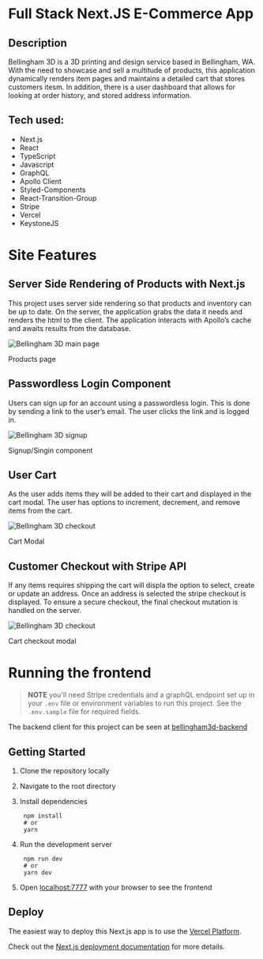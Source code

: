 # Full Stack Next.JS E-Commerce App

## Description
Bellingham 3D is a 3D printing and design service based in Bellingham, WA. With the need to showcase and sell a multitude of products, this application dynamically renders item pages and maintains a detailed cart that stores customers itesm. In addition, there is a user dashboard that allows for looking at order history, and stored address information.

## Tech used:

- Next.js
- React
- TypeScript
- Javascript
- GraphQL
- Apollo Client
- Styled-Components
- React-Transition-Group
- Stripe
- Vercel
- KeystoneJS

# Site Features

## Server Side Rendering of Products with Next.js

This project uses server side rendering so that products and inventory can be up to date. On the server, the application grabs the data it needs and renders the html to the client. The application interacts with Apollo’s cache and awaits results from the database.


![Bellingham 3D main page](/assets/images/bham3d-homepage.png)
<figcaption>Products page</figcaption>

## Passwordless Login Component

Users can sign up for an account using a passwordless login. This is done by sending a link to the user’s email. The user clicks the link and is logged in.

![Bellingham 3D signup](/assets/images/bham3d-cart-singup.png)
<figcaption>Signup/Singin component</figcaption>

## User Cart

As the user adds items they will be added to their cart and displayed in the cart modal. The user has options to increment, decrement, and remove items from the cart.

![Bellingham 3D checkout](/assets/images/bham3d-cart.png )
<figcaption>Cart Modal</figcaption>

## Customer Checkout with Stripe API

If any items requires shipping the cart will displa the option to select, create or update an address. Once an address is selected the stripe checkout is displayed. To ensure a secure checkout, the final checkout mutation is handled on the server.

![Bellingham 3D checkout](/assets/images/bham3d-cart-checkout.png)
<figcaption>Cart checkout modal</figcaption>

# Running the frontend

> **NOTE** you'll need Stripe credentials and a graphQL endpoint set up in your `.env` file or environment variables to run this project. See the `.env.sample` file for required fields.

The backend client for this project can be seen at [bellingham3d-backend](https://github.com/ryan3738/bellingham3d-backend)
## Getting Started

1. Clone the repository locally
2. Navigate to the root directory
3. Install dependencies
   
        npm install
        # or
        yarn

4. Run the development server
   
        npm run dev
        # or
        yarn dev
5. Open [localhost:7777](http://localhost:7777) with your browser to see the frontend

## Deploy

The easiest way to deploy this Next.js app is to use the [Vercel Platform](https://vercel.com/new?utm_medium=default-template&filter=next.js&utm_source=create-next-app&utm_campaign=create-next-app-readme).

Check out the [Next.js deployment documentation](https://nextjs.org/docs/deployment) for more details.
